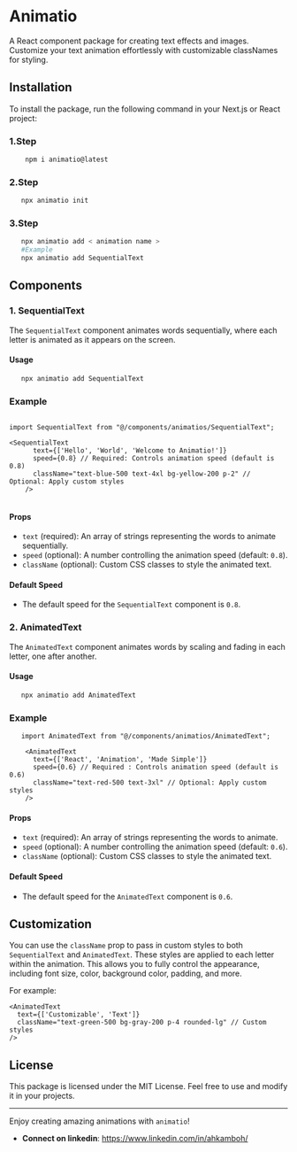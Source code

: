# Animatio

A React component package for creating text effects and images. Customize your text animation effortlessly with customizable classNames for styling.

## Installation

To install the package, run the following command in your Next.js or React project:

### 1.Step

```bash
    npm i animatio@latest
```
### 2.Step

```bash
   npx animatio init
```

### 3.Step

```bash
   npx animatio add < animation name >
   #Example 
   npx animatio add SequentialText
```
## Components

### 1. SequentialText

The `SequentialText` component animates words sequentially, where each letter is animated as it appears on the screen.

#### Usage
```bash
   npx animatio add SequentialText
```
### Example 

```tsx

import SequentialText from "@/components/animatios/SequentialText";

<SequentialText
      text={['Hello', 'World', 'Welcome to Animatio!']}
      speed={0.8} // Required: Controls animation speed (default is 0.8)
      className="text-blue-500 text-4xl bg-yellow-200 p-2" // Optional: Apply custom styles
    />
  
```

#### Props

- `text` (required): An array of strings representing the words to animate sequentially.
- `speed` (optional): A number controlling the animation speed (default: `0.8`).
- `className` (optional): Custom CSS classes to style the animated text.

#### Default Speed

- The default speed for the `SequentialText` component is `0.8`.

### 2. AnimatedText

The `AnimatedText` component animates words by scaling and fading in each letter, one after another.

#### Usage
```bash
   npx animatio add AnimatedText
```
### Example 

```tsx
   import AnimatedText from "@/components/animatios/AnimatedText";

    <AnimatedText
      text={['React', 'Animation', 'Made Simple']} 
      speed={0.6} // Required : Controls animation speed (default is 0.6)
      className="text-red-500 text-3xl" // Optional: Apply custom styles
    />

```

#### Props

- `text` (required): An array of strings representing the words to animate.
- `speed` (optional): A number controlling the animation speed (default: `0.6`).
- `className` (optional): Custom CSS classes to style the animated text.

#### Default Speed

- The default speed for the `AnimatedText` component is `0.6`.

## Customization

You can use the `className` prop to pass in custom styles to both `SequentialText` and `AnimatedText`. These styles are applied to each letter within the animation. This allows you to fully control the appearance, including font size, color, background color, padding, and more.

For example:

```tsx
<AnimatedText
  text={['Customizable', 'Text']}
  className="text-green-500 bg-gray-200 p-4 rounded-lg" // Custom styles
/>
```

## License

This package is licensed under the MIT License. Feel free to use and modify it in your projects.

---

Enjoy creating amazing animations with `animatio`!

- **Connect on linkedin**: https://www.linkedin.com/in/ahkamboh/
